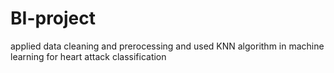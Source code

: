 # BI-project
applied data cleaning and prerocessing and used KNN algorithm in machine learning for heart attack classification 
